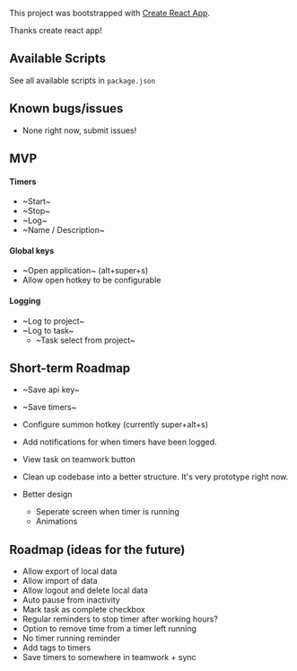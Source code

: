 This project was bootstrapped with [Create React App](https://github.com/facebook/create-react-app).

Thanks create react app!

## Available Scripts

See all available scripts in `package.json`

## Known bugs/issues

- None right now, submit issues!

## MVP

#### Timers

- ~Start~
- ~Stop~
- ~Log~
- ~Name / Description~

#### Global keys

- ~Open application~ (alt+super+s)
- Allow open hotkey to be configurable

#### Logging

- ~Log to project~
- ~Log to task~
    - ~Task select from project~

## Short-term Roadmap

- ~Save api key~
- ~Save timers~
- Configure summon hotkey (currently super+alt+s)
- Add notifications for when timers have been logged.
- View task on teamwork button

- Clean up codebase into a better structure. It's very prototype right now.

- Better design
    - Seperate screen when timer is running
    - Animations

## Roadmap (ideas for the future)

- Allow export of local data
- Allow import of data
- Allow logout and delete local data
- Auto pause from inactivity
- Mark task as complete checkbox
- Regular reminders to stop timer after working hours?
- Option to remove time from a timer left running
- No timer running reminder
- Add tags to timers
- Save timers to somewhere in teamwork + sync